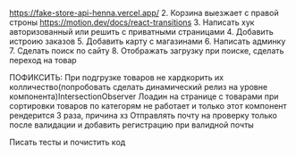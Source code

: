 https://fake-store-api-henna.vercel.app/ 2. Корзина выезжает с правой строны https://motion.dev/docs/react-transitions 3. Написать хук авторизованный или решить с приватными страницами 4. Добавить истроию заказов 5. Добавить карту с магазинами 6. Написать админку 7. Сделать поиск по сайту 8. Отображать загрузку при поиске, сделать переход на товар

ПОФИКСИТЬ:
При подгрузке товаров не хардкорить их колличество(попробовать сделать динамический релиз на уровне компонента)IntersectionObserver
Лоадин на странице с товарами при сортировки товаров по категорям не работает и только этот компонент рендерится 3 раза, причина хз
Отправлять почту на проверку только после валидации и добавить регистрацию при валидной почты

Писать тесты и почистить код
